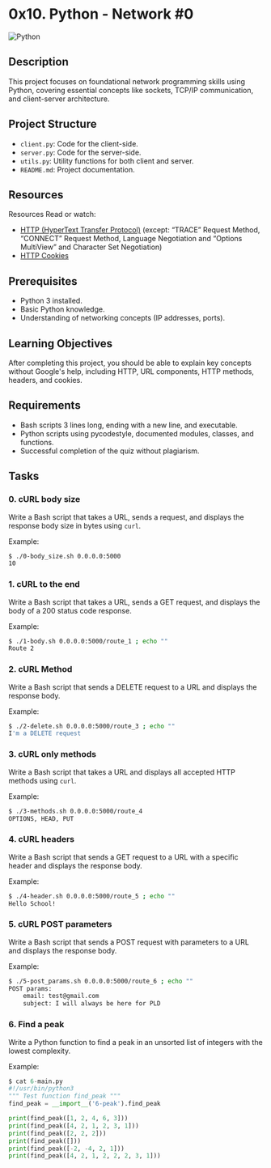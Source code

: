 # 0x10. Python - Network #0
![Python](https://img.shields.io/badge/Python-v3.8.5-blue)

## Description
This project focuses on foundational network programming skills using Python, covering essential concepts like sockets, TCP/IP communication, and client-server architecture.

## Project Structure
- `client.py`: Code for the client-side.
- `server.py`: Code for the server-side.
- `utils.py`: Utility functions for both client and server.
- `README.md`: Project documentation.

## Resources
Resources
Read or watch:

- [HTTP (HyperText Transfer Protocol)](https://www3.ntu.edu.sg/home/ehchua/programming/webprogramming/HTTP_Basics.html) (except: “TRACE” Request Method, “CONNECT” Request Method, Language Negotiation and “Options MultiView” and Character Set Negotiation)
- [HTTP Cookies](https://developer.mozilla.org/en-US/docs/Web/HTTP/Cookies)


## Prerequisites
- Python 3 installed.
- Basic Python knowledge.
- Understanding of networking concepts (IP addresses, ports).

## Learning Objectives
After completing this project, you should be able to explain key concepts without Google's help, including HTTP, URL components, HTTP methods, headers, and cookies.

## Requirements
- Bash scripts 3 lines long, ending with a new line, and executable.
- Python scripts using pycodestyle, documented modules, classes, and functions.
- Successful completion of the quiz without plagiarism.

## Tasks
### 0. cURL body size
Write a Bash script that takes a URL, sends a request, and displays the response body size in bytes using `curl`.

Example:
```bash
$ ./0-body_size.sh 0.0.0.0:5000
10
```

### 1. cURL to the end
Write a Bash script that takes a URL, sends a GET request, and displays the body of a 200 status code response.

Example:
```bash
$ ./1-body.sh 0.0.0.0:5000/route_1 ; echo ""
Route 2
```

### 2. cURL Method
Write a Bash script that sends a DELETE request to a URL and displays the response body.

Example:
```bash
$ ./2-delete.sh 0.0.0.0:5000/route_3 ; echo ""
I'm a DELETE request
```

### 3. cURL only methods
Write a Bash script that takes a URL and displays all accepted HTTP methods using `curl`.

Example:
```bash
$ ./3-methods.sh 0.0.0.0:5000/route_4
OPTIONS, HEAD, PUT
```

### 4. cURL headers
Write a Bash script that sends a GET request to a URL with a specific header and displays the response body.

Example:
```bash
$ ./4-header.sh 0.0.0.0:5000/route_5 ; echo ""
Hello School!
```

### 5. cURL POST parameters
Write a Bash script that sends a POST request with parameters to a URL and displays the response body.

Example:
```bash
$ ./5-post_params.sh 0.0.0.0:5000/route_6 ; echo ""
POST params:
    email: test@gmail.com
    subject: I will always be here for PLD
```

### 6. Find a peak
Write a Python function to find a peak in an unsorted list of integers with the lowest complexity.

Example:
```python
$ cat 6-main.py
#!/usr/bin/python3
""" Test function find_peak """
find_peak = __import__('6-peak').find_peak

print(find_peak([1, 2, 4, 6, 3]))
print(find_peak([4, 2, 1, 2, 3, 1]))
print(find_peak([2, 2, 2]))
print(find_peak([]))
print(find_peak([-2, -4, 2, 1]))
print(find_peak([4, 2, 1, 2, 2, 2, 3, 1]))
```
